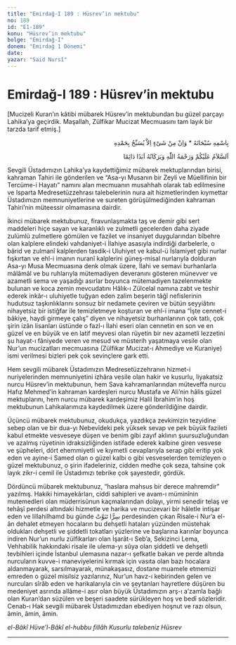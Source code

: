 ```yaml
---
title: "Emirdağ-I 189 : Hüsrev’in mektubu"
no: 189
id: "E1-189"
konu: "Hüsrev’in mektubu"
bolge: "Emirdağ-I"
donem: "Emirdağ 1 Dönemi"
date: 
yazar: "Said Nursî"
---
```


# Emirdağ-I 189 : Hüsrev’in mektubu

<p class="takdim">[Mucizeli Kuran’ın kâtibi mübarek Hüsrev’in mektubundan bu güzel parçayı Lahika’ya geçirdik. Maşallah, Zülfikar Mucizat Mecmuasını tam layık bir tarzda tarif etmiş.]</p>

<p class="arabic" dir="rtl" title="Meal: “Subhân Allah’ın adıyla” * “Hiçbir şey yoktur ki O'nu hamd ile tesbih etmesin” [İsrâ 17:44]">بِاسْمِهِ سُبْحَانَهُ * وَاِنْ مِنْ شَىْءٍ اِلاَّ يُسَبِّحُ بِحَمْدِهِ</p>

<p class="arabic" dir="rtl" title="Meal: “Allah’ın selâmı, rahmeti ve bereketleri, ebedî ve dâimî olarak üzerinize olsun.”">اَلسَّلاَمُ عَلَيْكُمْ وَرَحْمَةُ اللّٰهِ وَبَرَكَاتُهُ اَبَدًا دَائِمًا</p>

Sevgili Üstadımızın Lahika’ya kaydettiğimiz mübarek mektuplarından birisi, kahraman Tahiri ile gönderilen ve “Asa-yı Musanın bir Zeyli ve Müellifinin bir Tercüme-i Hayatı” namını alan mecmuanın musahhah olarak tab edilmesine ve Isparta Medresetüzzehrası talebelerinin nura ait hizmetlerinden kıymettar Üstadımızın memnuniyetlerine ve sureten görüşülmediğinden kahraman Tahiri’nin müteessir olmamasına dairdir.

İkinci mübarek mektubunuz, firavunlaşmakta taş ve demir gibi sert maddeleri hiçe sayan ve karanlıklı ve zulmetli gecelerden daha ziyade zulümlü zulmetlere gömülen ve fazilet ve insaniyet duygularından bîbehre olan kalplere elindeki vahdaniyet-i İlahiye asasıyla indirdiği darbelerle, o bârid ve zulmanî kalplerden tasdik-i Uluhiyet ve kabul-ü İslamiyet gibi nurlar fışkırtan ve ehl-i imanın nuranî kalplerini güneş-misal nurlarıyla dolduran Asa-yı Musa Mecmuasına denk olmak üzere, İlahi ve semavi burhanlarla mâlâmâl ve bu ruhlarıyla mütemadiyen deveranını gösteren münevver ve azametli sema ve yaşadığı asırlar boyunca mütemadiyen tazelenmekte bulunan ve koca zemin mevcudatını Hâlık-ı Zülcelal namına zabt ve teshir ederek inkâr-ı uluhiyetle tuğyan eden zalim beşerin tâğî nefislerinin hudutsuz taşkınlıklarını sonsuz bir nedamete çeviren ve bütün seyyiâtını nihayetsiz bir istiğfar ile temizletmeye koşturan ve ehl-i imana “İşte cennet-i bâkiye, haydi girmeye çalış” diyen ve nihayetsiz burhanlarının çok tatlı, çok şirin izân lisanları üstünde o fazl-ı İlahi eseri olan cennetin en son ve en güzel ve en büyük ve en latif meyvesi olan rüyetin bir nev azametli lezzetini şu hayat-ı fâniyede veren ve mesud ve müsterih yaşatmaya vesile olan Nur’un mucizatları mecmuasına (Zülfikar Mucizat-ı Ahmediye ve Kuraniye) ismi verilmesi bizleri pek çok sevinçlere gark etti.

Hem sevgili mübarek Üstadımızın Medresetüzzehranın hizmet-i nuriyelerinden memnuniyetini izhâra vesile olan hakir ve kusurlu, liyakatsiz nurcu Hüsrev’in mektubunun, hem Sava kahramanlarından müteveffa nurcu Hafız Mehmed’in kahraman kardeşleri nurcu Mustafa ve Ali’nin hâlis güzel mektuplarını, hem nurcu mübarek kardeşimiz Halil İbrahim’in hoş mektubunun Lahikalarımıza kaydedilmek üzere gönderildiğine dairdir.

Üçüncü mübarek mektubunuz, okudukça, yazdıkça zevkimizin tezyidine sebep olan ve bir dua-yı Nebevîdeki pek yüksek sevap ve pek büyük fazileti kabul etmekte vesveseye düşen ve benim gibi zayıf aklının şuursuzluğundan ve azalmış rüyetinin idraksizliğinden istifade ederek kalbine giren vesvese ve şüpheleri, dört ehemmiyetli ve kıymetli cevaplarıyla serap gibi eritip yok eden ve ayine-i Samed olan o güzel kalbi o gibi vesveselerden temizleyen o güzel mektubunuz, o şirin ifadeleriniz, cidden medhe çok seza, tahsine çok layık zikr-i cemil ile Üstadımızı tebrike çok şayestedir, gördük.

Dördüncü mübarek mektubunuz, “haslara mahsus bir derece mahremdir” yazılmış. Hakiki himayekârları, ciddi sahipleri ve avam-ı müminînin mutemedleri olan müderrisûnun kaçmalarından dolayı, yirmi senedir telaş ve tehâşî perdesi altındaki hizmetle ve harika ve mucizevari bir hâletle intişar eden ve lillahilhamd bu günde <span class="arabic" dir="rtl" title="Meal: “Gizli olarak nurlanır”">سِرًّا تَنَوَّتْ</span> perdesinden çıkan Risale-i Nur’a el-ân dehalet etmeyen hocaların bu dehşetli hataları yüzünden müstehak oldukları dehşetli ve şiddetli tokatları yüzlerine ve başlarına karınlar boyunca indiren Nur’un nurlu zülfikarları olan İşarât-ı Seb’a, Sekizinci Lema, Vehhabilik hakkındaki risale ile ulema-yı sûya olan şiddetli ve dehşetli tevbihleri içinde İstanbul ulemasına nazar-ı şefkatle bakan ve perde altında nurcuların kuvve-i maneviyelerini kırmak için vasıta olan bazı hocalara aldanmayarak, sarsılmayarak, münakaşasız, dostane muamele etmemizi emreden o güzel misilsiz yazılarınız, Nur’un havz-ı kebirinden gelen ve nurcuları sîrâb eden ve harikalarıyla cin ve şeytanları hayretlere düşüren bu medeniyet asrında allâme-i asır olan büyük Üstadımızın arş-ı a’zamla bağlı olan Kuran’dan süzülen ve beşeri saadete sürükleyen hoş ve bedî sözleridir. Cenab-ı Hak sevgili mübarek Üstadımızdan ebediyen hoşnut ve razı olsun, âmin, âmin, âmin.

*el-Bâkî Hüve’l-Bâkî*
*el-hubbu fillâh*
*Kusurlu talebeniz*
*Hüsrev*

***

